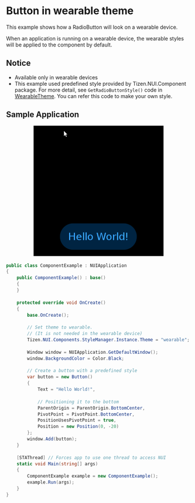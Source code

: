 # Button in wearable theme
This example shows how a RadioButton will look on a wearable device.

When an application is running on a wearable device, the wearable styles will be applied to the component by default.

## Notice
* Available only in wearable devices
* This example used predefined style provided by Tizen.NUI.Component package. For more detail, see `GetRadioButtonStyle()` code in [WearableTheme](https://github.com/rabbitfor/TizenFX/blob/master/src/Tizen.NUI.Components/PreloadStyle/WearableTheme.cs). You can refer this code to make your own style.

## Sample Application
<div style="text-align:center;width:100%;"><img src="./res/bottom_button.gif" /></div>


```C#
public class ComponentExample : NUIApplication
{
    public ComponentExample() : base()
    {
    }

    protected override void OnCreate()
    {
        base.OnCreate();

        // Set theme to wearable.
        // (It is not needed in the wearable device)
        Tizen.NUI.Components.StyleManager.Instance.Theme = "wearable";

        Window window = NUIApplication.GetDefaultWindow();
        window.BackgroundColor = Color.Black;        

        // Create a button with a predefined style
        var button = new Button()
        {
            Text = "Hello World!",

            // Positioning it to the bottom
            ParentOrigin = ParentOrigin.BottomCenter,
            PivotPoint = PivotPoint.BottomCenter,
            PositionUsesPivotPoint = true,
            Position = new Position(0, -20)
        };
        window.Add(button);
    }

    [STAThread] // Forces app to use one thread to access NUI
    static void Main(string[] args)
    {
        ComponentExample example = new ComponentExample();
        example.Run(args);
    }
}
```